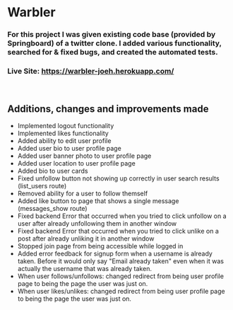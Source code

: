 # Warbler
### For this project I was given existing code base (provided by Springboard) of a twitter clone. I added various functionality, searched for & fixed bugs, and created the automated tests.

### Live Site: https://warbler-joeh.herokuapp.com/
<br>

## Additions, changes and improvements made
- Implemented logout functionality
- Implemented likes functionality
- Added ability to edit user profile
- Added user bio to user profile page
- Added user banner photo to user profile page
- Added user location to user profile page
- Added bio to user cards
- Fixed unfollow button not showing up correctly in user search results (list_users route)
- Removed ability for a user to follow themself
- Added like button to page that shows a single message (messages_show route)
- Fixed backend Error that occurred when you tried to click unfollow on a user after already unfollowing them in another window
- Fixed backend Error that occurred when you tried to click unlike on a post after already unliking it in another window
- Stopped join page from being accessible while logged in
- Added error feedback for signup form when a username is already taken. Before it would only say "Email already taken" even when it was actually the username that was already taken.
- When user follows/unfollows: changed redirect from being user profile page to being the page the user was just on.
- When user likes/unlikes: changed redirect from being user profile page to being the page the user was just on.
